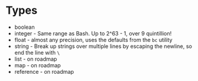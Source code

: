 # Types

* boolean
* integer - Same range as Bash.  Up to 2^63 - 1, over 9 quintillion!
* float - almost any precision, uses the defaults from the `bc` utility
* string - Break up strings over multiple lines by escaping the newline, so end the line with `\`
* list - on roadmap
* map - on roadmap
* reference - on roadmap